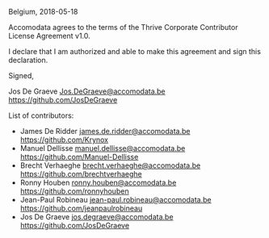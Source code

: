 Belgium, 2018-05-18

Accomodata agrees to the terms of the Thrive Corporate Contributor License
Agreement v1.0.

I declare that I am authorized and able to make this agreement and sign this
declaration.

Signed,

Jos De Graeve Jos.DeGraeve@accomodata.be https://github.com/JosDeGraeve

List of contributors:

* James De Ridder james.de.ridder@accomodata.be https://github.com/Krynox
* Manuel Dellisse manuel.dellisse@accomodata.be https://github.com/Manuel-Dellisse
* Brecht Verhaeghe brecht.verhaeghe@accomodata.be https://github.com/brechtverhaeghe
* Ronny Houben ronny.houben@accomodata.be https://github.com/ronnyhouben
* Jean-Paul Robineau jean-paul.robineau@accomodata.be https://github.com/jeanpaulrobineau
* Jos De Graeve jos.degraeve@accomodata.be https://github.com/JosDeGraeve
